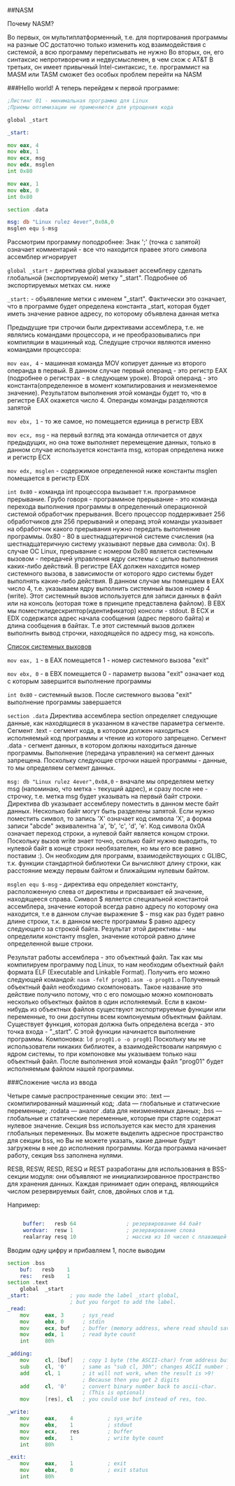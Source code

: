 ##NASM

Почему NASM?

Во первых, он мультиплатформенный, т.е. для портирования программы на разные ОС достаточно только изменить код взаимодействия с системой, а всю программу переписывать не нужно
Во вторых, он, его синтаксис непротиворечив и недвусмысленен, в чем схож с AT&T 
В третьих, он имеет привычный Intel-синтаксис, т.е. программист на MASM или TASM сможет без особых проблем перейти на NASM


###Hello world!
А теперь перейдем к первой программе:

```asm
;Листинг 01 - минимальная программа для Linux
;Приемы оптимизации не применяются для упрощения кода

global _start

_start:

mov eax, 4
mov ebx, 1
mov ecx, msg
mov edx, msglen
int 0x80

mov eax, 1
mov ebx, 0
int 0x80

section .data

msg: db "Linux rulez 4ever",0x0A,0
msglen equ $-msg
```

Рассмотрим программу поподробнее:
Знак ';' (точка с запятой) означает комментарий - все что находится правее этого символа ассемблер игнорирует

`global _start` - директива global указывает ассемблеру сделать глобальной (экспортируемой) метку "_start". Подробнее об экспортируемых метках см. ниже

`_start:` - объявление метки с именем "_start". Фактически это означает, что в программе будет определена константа _start, которая будет иметь значение равное адресу, по которому объявлена данная метка

Предыдущие три строчки были директивами ассемблера, т.е. не являлись командами процессора, и не преобразовывались при компиляции в машинный код. Следущие строчки являются именно командами процессора:

`mov eax, 4` - машинная команда MOV копирует данные из второго операнда в первый. В данном случае первый операнд - это регистр EAX (подробнее о регистрах - в следующем уроке). Второй операнд - это константа(определенное в момент компилирования и неизменяемое значение). Результатом выполнения этой команды будет то, что в регистре EAX окажется число 4. Операнды команды разделяются запятой

`mov ebx, 1` - то же самое, но помещается единица в регистр EBX

`mov ecx, msg` - на первый взгляд эта команда отличается от двух предыдущих, но она тоже выполняет перемещение данных, только в данном случае используется константа msg, которая определена ниже и регистр ECX

`mov edx, msglen` - содержимое определенной ниже константы msglen помещается в регистр EDX

`int 0x80` - команда int процессора вызывает т.н. программное прерывание. Грубо говоря - программное прерывание - это команда перехода выполнения программы в определенный операционной системой обработчик прерывания. Всего процессор поддерживает 256 обработчиков для 256 прерываний и операнд этой команды указывает на обработчик какого прерывания нужно передать выполнение программы. 0x80 - 80 в шестнадцатеричной системе счисления (на шестнадцатеричную систему указывают первые два символа: 0x). В случае ОС Linux, прерывание с номером 0x80 является системным вызовом - передачей управления ядру системы с целью выполнения каких-либо действий. В регистре EAX должен находится номер системного вызова, в зависимости от которого ядро системы будет выполнять какие-либо действия. В данном случае мы помещаем в EAX число 4, т.е. указываем ядру выполнить системный вызов номер 4 (write). Этот системный вызов используется для записи данных в файл или на консоль (которая тоже в принципе представлена файлом). В EBX мы поместилидескриптор(идентификатор) консоли - stdout. В ECX и EDX содержатся адрес начала сообщения (адрес первого байта) и длина сообщения в байтах. Т.е этот системный вызов должен выполнить вывод строчки, находящейся по адресу msg, на консоль.

[Список системных выховов](http://docs.cs.up.ac.za/programming/asm/derick_tut/syscalls.html)

`mov eax, 1` - в EAX помещается 1 - номер системного вызова "exit"

`mov ebx, 0` - в EBX помещается 0 - параметр вызова "exit" означает код с которым завершится выполнение программы

`int 0x80` - системный вызов. После системного вызова "exit" выполнение программы завершается

`section .data` Директива ассемблера section определяет следующие данные, как находящиеся в указанном в качестве параметра сегменте. Сегмент .text - сегмент кода, в котором должен находиться исполняемый код программы и чтение из которого запрещено. Сегмент .data - сегмент данных, в котором должны находиться данные программы. Выполнение (передача управления) на сегмент данных запрещена. Поскольку следующие строчки нашей программы - данные, то мы определяем сегмент данных.

`msg: db "Linux rulez 4ever",0x0A,0` - вначале мы определяем метку msg (напоминаю, что метка - текущий адрес), и сразу после нее - строчку, т.е. метка msg будет указывать на первый байт строки. Директива db указывает ассемблеру поместить в данном месте байт данных. Несколько байт могут быть разделены запятой. Если нужно поместить символ, то запись 'X' означает код символа 'X', а форма записи "abcde" эквивалентна 'a', 'b', 'c', 'd', 'e'. Код символа 0x0A означает переход строки, а нулевой байт является концом строки. Поскольку вызов write знает точно, сколько байт нужно выводить, то нулевой байт в конце строки необязателен, но мы его все равно поставим :). Он необходим для программ, взаимодействующих с GLIBC, т.к. функции стандартной библиотеки Си вычисляют длину строки, как расстояние между первым байтом и ближайшим нулевым байтом.

`msglen equ $-msg` - директива equ определяет константу, расположенную слева от директивы и присваивает ей значение, находящееся справа. Символ $ является специальной константой ассемблера, значение которой всегда равно адресу по которому она находится, т.е в данном случае выражение $ - msg как раз будет равно длине строки, т.к. в данном месте программы $ равно адресу следующего за строкой байта. Результат этой директивы - мы определили константу msglen, значение которой равно длине определенной выше строки.

Результат работы ассемблера - это объектный файл. Так как мы компилируем программу под Linux, то нам необходим объектный файл формата ELF (Executable and Linkable Format). Получить его можно следующей командой: 
`nasm -felf prog01.asm -o prog01.o`
Полученный объектный файл необходимо скомпоновать. Такое название это действие получило потому, что с его помощью можно компоновать несколько объектных файлов в один исполняемый. Если в каком-нибудь из объектных файлов существуют экспортируемые функции или переменные, то они доступны всем компонуемым объектным файлам. Существует функция, которая должна быть определена всегда - это точка входа - "_start". С этой функции начинается выполнение программы. 
Компоновка:
`ld prog01.o -o prog01`
Поскольку мы не использователи никаких библиотек, а взаимодействовали напрямую с ядром системы, то при компоновке мы указываем только наш объектный файл.
После выполнения этой команды файл "prog01" будет исполняемым файлом нашей программы.

###Сложение числа из ввода

Четыре самые распространенные секции это:
.text — скомпилированный машинный код;
.data — глобальные и статические переменные;
.rodata — аналог .data для неизменяемых данных;
.bss — глобальные и статические переменные, которые при старте содержат нулевое значение. Секция bss используется как место для хранения глобальных переменных. Вы можете выделить адресное пространство для секции bss, но Вы не можете указать, какие данные будут загружены в нее до исполнения программы. Когда пpогpамма начинает pаботy, секция bss заполнена нулями.

RESB, RESW, RESD, RESQ и REST разработаны для использования в BSS-секции модуля: они объявляют не инициализированное пространство для хранения данных. Каждая принимает один операнд, являющийся числом резервируемых байт, слов, двойных слов и т.д. 

Например:

```asm

     buffer:   resb 64                ; резервирование 64 байт 
     wordvar:  resw 1                 ; резервирование слова 
     realarray resq 10                ; массив из 10 чисел с плавающей точкой
```

Вводим одну цифру и прибавляем 1, после выводим

```asm
section .bss
    buf:   resb    1
    res:   resb    1
section .text
    global  _start
_start:             ; you made the label _start global, 
                    ; but you forgot to add the label.
_read:
    mov     eax, 3      ; sys_read
    mov     ebx, 0      ; stdin
    mov     ecx, buf    ; buffer (memory address, where read should save 1 byte)
    mov     edx, 1      ; read byte count
    int     80h

_adding:   
    mov     cl, [buf]   ; copy 1 byte (the ASCII-char) from address buf into cl
    sub     cl, '0'     ; same as "sub cl, 30h"; changes ASCII number into binary number. (This is optional)
    add     cl, 1       ; it will not work, when the result is >9! 
                        ; Because then you get 2 digits
    add     cl, '0'     ; convert binary number back to ascii-char. 
                        ; (This is optional)
    mov     [res], cl   ; you could use buf instead of res, too.

_write:    
    mov     eax,    4           ; sys_write
    mov     ebx,    1           ; stdout
    mov     ecx,    res         ; buffer
    mov     edx,    1           ; write byte count
    int     80h

_exit:
    mov     eax,    1           ; exit
    mov     ebx,    0           ; exit status
    int     80h
```

